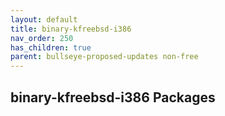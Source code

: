 ```yaml
---
layout: default
title: binary-kfreebsd-i386
nav_order: 250
has_children: true
parent: bullseye-proposed-updates non-free
---
```


## binary-kfreebsd-i386 Packages
